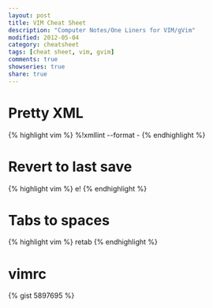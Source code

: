 ```yaml
---
layout: post
title: VIM Cheat Sheet
description: "Computer Notes/One Liners for VIM/gVim"
modified: 2012-05-04
category: cheatsheet
tags: [cheat sheet, vim, gvim]
comments: true
showseries: true
share: true
---
```


# Pretty XML

{% highlight vim %}
%!xmllint --format -
{% endhighlight %}

# Revert to last save

{% highlight vim %}
e!
{% endhighlight %}

# Tabs to spaces

{% highlight vim %}
retab
{% endhighlight %}

# vimrc
{% gist 5897695 %}

